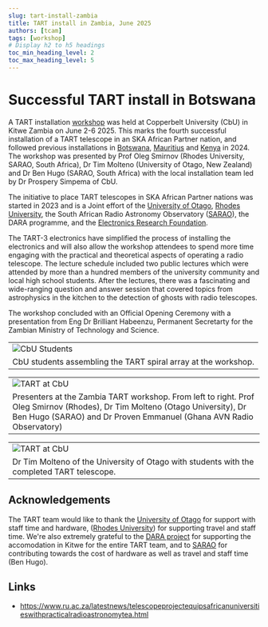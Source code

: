 ```yaml
---
slug: tart-install-zambia
title: TART install in Zambia, June 2025
authors: [tcam]
tags: [workshop]
# Display h2 to h5 headings
toc_min_heading_level: 2
toc_max_heading_level: 5
---
```


# Successful TART install in Botswana

A TART installation [workshop](/docs/install/workshop) was held at Copperbelt University (CbU) in Kitwe Zambia on June 2-6 2025. This marks the fourth successful installation of a TART telescope in an SKA African Partner nation, and followed previous installations in [Botswana](/blog/tart-install-botswana), [Mauritius](/blog/tart-install-udm) and [Kenya](/blog/tart-install-kenya) in 2024. The workshop was presented by Prof Oleg Smirnov (Rhodes University, SARAO, South Africa), Dr Tim Molteno (University of Otago, New Zealand) and Dr Ben Hugo (SARAO, South Africa) with the local installation team led by Dr Prospery Simpema of CbU.

The initiative to place TART telescopes in SKA African Partner nations was started in 2023 and is a Joint effort of the [University of Otago](https://www.otago.ac.nz), [Rhodes University](https://www.ru.ac.za), the South African Radio Astronomy Observatory ([SARAO](https://www.sarao.ac.za)), the DARA programme, and the [Electronics Research Foundation](https://www.elec.ac.nz).

<!-- truncate -->

The TART-3 electronics have simplified the process of installing the electronics and will also allow the workshop attendees to spend more time engaging with the practical and theoretical aspects of operating a radio telescope. The lecture schedule included two public lectures which were attended by more than a hundred members of the university community and local high school students. After the lectures, there was a fascinating and wide-ranging question and answer session that covered topics from astrophysics in the kitchen to the detection of ghosts with radio telescopes.

The workshop concluded with an Official Opening Ceremony with a presentation from Eng Dr Brilliant Habeenzu, Permanent Secretarty for the Zambian Ministry of Technology and Science.

|  |
| --- |
| ![CbU Students](/img/zambia_array.jpg) |
| CbU students assembling the TART spiral array at the workshop.  |

|  |
| --- |
| ![TART at CbU](/img/zambia_team.jpg) |
|  Presenters at the Zambia TART workshop. From left to right. Prof Oleg Smirnov (Rhodes), Dr Tim Molteno (Otago University), Dr Ben Hugo (SARAO) and Dr Proven Emmanuel (Ghana AVN Radio Observatory)  |

|  |
| --- |
| ![TART at CbU](/img/zambia_array_group.jpg) |
| Dr Tim Molteno of the University of Otago with students with the completed TART telescope.  |


## Acknowledgements

The TART team would like to thank the [University of Otago](https://www.otago.ac.nz) for support with staff time and hardware, ([Rhodes University](https://ru.ac.za)) for supporting travel and staff time. We're also extremely grateful to the [DARA project](https://www.dara-project.org/) for supporting the accomodation in Kitwe for the entire TART team, and to [SARAO](https://sarao.ac.za) for contributing towards the cost of hardware as well as travel and staff time (Ben Hugo).

## Links

* https://www.ru.ac.za/latestnews/telescopeprojectequipsafricanuniversitieswithpracticalradioastronomytea.html

